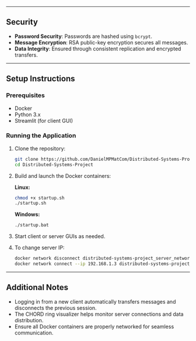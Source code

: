 
---

## Security

- **Password Security**: Passwords are hashed using `bcrypt`.  
- **Message Encryption**: RSA public-key encryption secures all messages.  
- **Data Integrity**: Ensured through consistent replication and encrypted transfers.

---

## Setup Instructions

### Prerequisites

- Docker  
- Python 3.x  
- Streamlit (for client GUI)  

### Running the Application

1. Clone the repository:
   ```bash
   git clone https://github.com/DanielMPMatCom/Distributed-Systems-Project.git
   cd Distributed-Systems-Project
   ```

2. Build and launch the Docker containers:

   **Linux:**
   ```bash
   chmod +x startup.sh
   ./startup.sh
   ```

   **Windows:**
   ```bash
   ./startup.bat
   ```

3. Start client or server GUIs as needed.

4. To change server IP:
   ```bash
   docker network disconnect distributed-systems-project_server_network server
   docker network connect --ip 192.168.1.3 distributed-systems-project_server_network server
   ```

---

## Additional Notes

- Logging in from a new client automatically transfers messages and disconnects the previous session.  
- The CHORD ring visualizer helps monitor server connections and data distribution.  
- Ensure all Docker containers are properly networked for seamless communication.
